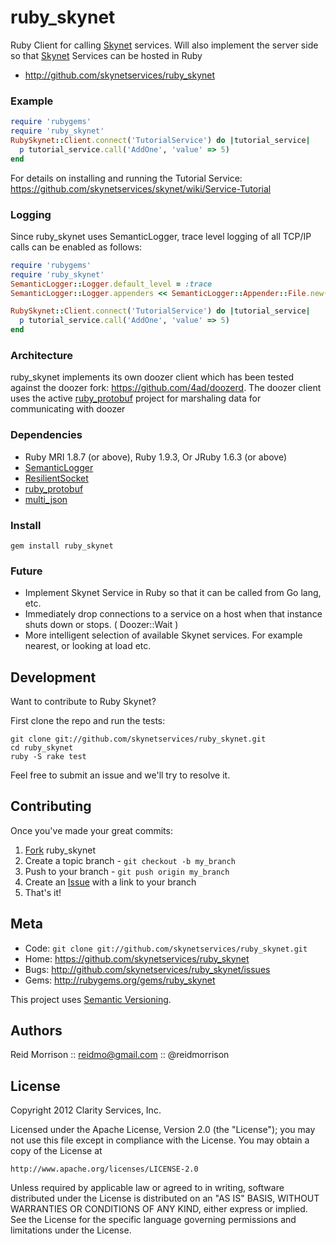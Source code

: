 ruby_skynet
===========

Ruby Client for calling [Skynet](https://github.com/skynetservices/skynet) services.
Will also implement the server side so that [Skynet](https://github.com/skynetservices/skynet) Services can be hosted in Ruby

* http://github.com/skynetservices/ruby_skynet

### Example

```ruby
require 'rubygems'
require 'ruby_skynet'
RubySkynet::Client.connect('TutorialService') do |tutorial_service|
  p tutorial_service.call('AddOne', 'value' => 5)
end
```

For details on installing and running the Tutorial Service: https://github.com/skynetservices/skynet/wiki/Service-Tutorial

### Logging

Since ruby_skynet uses SemanticLogger, trace level logging of all TCP/IP
calls can be enabled as follows:

```ruby
require 'rubygems'
require 'ruby_skynet'
SemanticLogger::Logger.default_level = :trace
SemanticLogger::Logger.appenders << SemanticLogger::Appender::File.new('skynet.log')

RubySkynet::Client.connect('TutorialService') do |tutorial_service|
  p tutorial_service.call('AddOne', 'value' => 5)
end
```

### Architecture

ruby_skynet implements its own doozer client which has been tested against
the doozer fork: https://github.com/4ad/doozerd.
The doozer client uses the active [ruby_protobuf](https://github.com/macks/ruby-protobuf)
project for marshaling data for communicating with doozer

### Dependencies

- Ruby MRI 1.8.7 (or above), Ruby 1.9.3,  Or JRuby 1.6.3 (or above)
- [SemanticLogger](http://github.com/ClarityServices/semantic_logger)
- [ResilientSocket](http://github.com/skynetservices/ruby_skynet)
- [ruby_protobuf](https://github.com/macks/ruby-protobuf)
- [multi_json](https://github.com/intridea/multi_json)

### Install

    gem install ruby_skynet

### Future

* Implement Skynet Service in Ruby so that it can be called from Go lang, etc.
* Immediately drop connections to a service on a host when that instance
  shuts down or stops. ( Doozer::Wait )
* More intelligent selection of available Skynet services. For example
  nearest, or looking at load etc.

Development
-----------

Want to contribute to Ruby Skynet?

First clone the repo and run the tests:

    git clone git://github.com/skynetservices/ruby_skynet.git
    cd ruby_skynet
    ruby -S rake test

Feel free to submit an issue and we'll try to resolve it.

Contributing
------------

Once you've made your great commits:

1. [Fork](http://help.github.com/forking/) ruby_skynet
2. Create a topic branch - `git checkout -b my_branch`
3. Push to your branch - `git push origin my_branch`
4. Create an [Issue](http://github.com/skynetservices/ruby_skynet/issues) with a link to your branch
5. That's it!

Meta
----

* Code: `git clone git://github.com/skynetservices/ruby_skynet.git`
* Home: <https://github.com/skynetservices/ruby_skynet>
* Bugs: <http://github.com/skynetservices/ruby_skynet/issues>
* Gems: <http://rubygems.org/gems/ruby_skynet>

This project uses [Semantic Versioning](http://semver.org/).

Authors
-------

Reid Morrison :: reidmo@gmail.com :: @reidmorrison

License
-------

Copyright 2012 Clarity Services, Inc.

Licensed under the Apache License, Version 2.0 (the "License");
you may not use this file except in compliance with the License.
You may obtain a copy of the License at

    http://www.apache.org/licenses/LICENSE-2.0

Unless required by applicable law or agreed to in writing, software
distributed under the License is distributed on an "AS IS" BASIS,
WITHOUT WARRANTIES OR CONDITIONS OF ANY KIND, either express or implied.
See the License for the specific language governing permissions and
limitations under the License.
